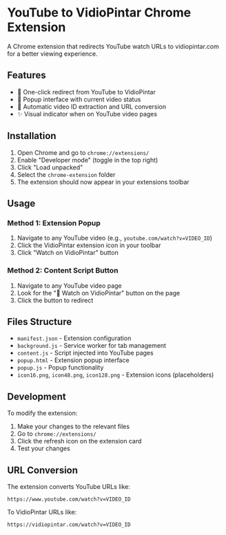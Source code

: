 # YouTube to VidioPintar Chrome Extension

A Chrome extension that redirects YouTube watch URLs to vidiopintar.com for a better viewing experience.

## Features

- 🎯 One-click redirect from YouTube to VidioPintar
- 📱 Popup interface with current video status
- 🔄 Automatic video ID extraction and URL conversion
- ✨ Visual indicator when on YouTube video pages

## Installation

1. Open Chrome and go to `chrome://extensions/`
2. Enable "Developer mode" (toggle in the top right)
3. Click "Load unpacked" 
4. Select the `chrome-extension` folder
5. The extension should now appear in your extensions toolbar

## Usage

### Method 1: Extension Popup
1. Navigate to any YouTube video (e.g., `youtube.com/watch?v=VIDEO_ID`)
2. Click the VidioPintar extension icon in your toolbar
3. Click "Watch on VidioPintar" button

### Method 2: Content Script Button
1. Navigate to any YouTube video page
2. Look for the "🎯 Watch on VidioPintar" button on the page
3. Click the button to redirect

## Files Structure

- `manifest.json` - Extension configuration
- `background.js` - Service worker for tab management
- `content.js` - Script injected into YouTube pages
- `popup.html` - Extension popup interface
- `popup.js` - Popup functionality
- `icon16.png`, `icon48.png`, `icon128.png` - Extension icons (placeholders)

## Development

To modify the extension:
1. Make your changes to the relevant files
2. Go to `chrome://extensions/`
3. Click the refresh icon on the extension card
4. Test your changes

## URL Conversion

The extension converts YouTube URLs like:
```
https://www.youtube.com/watch?v=VIDEO_ID
```

To VidioPintar URLs like:
```
https://vidiopintar.com/watch?v=VIDEO_ID
```